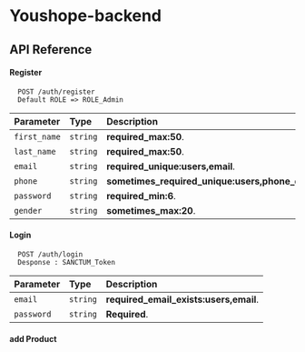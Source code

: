 # Youshope-backend

## API Reference

#### Register 

```http
  POST /auth/register
  Default ROLE => ROLE_Admin
```

| Parameter | Type     | Description                |
| :-------- | :------- | :------------------------- |
| `first_name` | `string` | **required_max:50**. |
| `last_name` | `string` | **required_max:50**. |
| `email` | `string` | **required_unique:users,email**. |
| `phone` | `string` | **sometimes_required_unique:users,phone_digits_between:10:20**. |
| `password` | `string` | **required_min:6**. |
| `gender` | `string` | **sometimes_max:20**. |

#### Login

```http
  POST /auth/login
  Desponse : SANCTUM_Token
```

| Parameter | Type     | Description                       |
| :-------- | :------- | :-------------------------------- |
| `email`      | `string` | **required_email_exists:users,email**. |
| `password`      | `string` | **Required**. |


#### add Product
